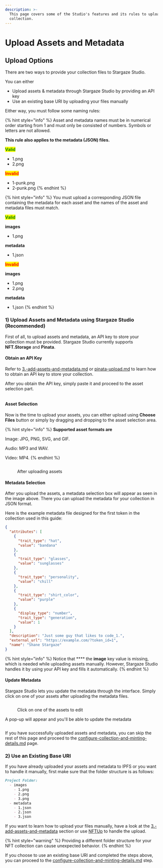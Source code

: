 ```yaml
---
description: >-
  This page covers some of the Studio's features and its rules to upload a
  collection.
---
```


# Upload Assets and Metadata

## Upload Options

There are two ways to provide your collection files to Stargaze Studio.

You can either

* Upload assets & metadata through Stargaze Studio by providing an API key
* Use an existing base URI by uploading your files manually

Either way, you must follow some naming rules:

{% hint style="info" %}
Asset and metadata names must be in numerical order starting from 1 and must only be consisted of numbers. Symbols or letters are not allowed.

**This rule also applies to the metadata (JSON) files.**

<mark style="color:green;">**Valid**</mark>

* 1.png
* 2.png

<mark style="color:red;">**Invalid**</mark>

* 1-punk.png
* 2-punk.png
{% endhint %}

{% hint style="info" %}
You must upload a corresponding JSON file containing the metadata for each asset and the names of the asset and metadata files must match.

<mark style="color:green;">**Valid**</mark>

**images**

* 1.png

**metadata**

* 1.json

<mark style="color:red;">**Invalid**</mark>

**images**

* 1.png
* 2.png

**metadata**

* 1.json
{% endhint %}

### 1) Upload Assets and Metadata using Stargaze Studio (Recommended)

First of all, to upload assets and metadata, an API key to store your collection must be provided. Stargaze Studio currently supports **NFT.Storage** and **Pinata**.

#### Obtain an API Key

Refer to [3.-add-assets-and-metadata.md](../../readme/3.-add-assets-and-metadata/3.-add-assets-and-metadata.md "mention") or [pinata-upload.md](../../readme/3.-add-assets-and-metadata/pinata-upload.md "mention") to learn how to obtain an API key to store your collection.

After you obtain the API key, simply paste it and proceed to the asset selection part.

<figure><img src="../../../.gitbook/assets/image (12).png" alt=""><figcaption></figcaption></figure>

#### Asset Selection

Now is the time to upload your assets, you can either upload using **Choose Files** button or simply by dragging and dropping to the asset selection area.

{% hint style="info" %}
**Supported asset formats are**

Image: JPG, PNG, SVG, and GIF.

Audio: MP3 and WAV.

Video: MP4.
{% endhint %}

<figure><img src="../../../.gitbook/assets/image (10) (1).png" alt=""><figcaption><p>After uploading assets</p></figcaption></figure>

#### Metadata Selection

After you upload the assets, a metadata selection box will appear as seen in the image above. There you can upload the metadata for your collection in JSON format.

Here is the example metadata file designed for the first token in the collection used in this guide:

```json
{
  "attributes": [
    {
      "trait_type": "hat",
      "value": "bandana"
    },
    {
      "trait_type": "glasses",
      "value": "sunglasses"
    },
    {
      "trait_type": "personality",
      "value": "chill"
    },
    {
      "trait_type": "shirt_color",
      "value": "purple"
    },
    {
      "display_type": "number",
      "trait_type": "generation",
      "value": 1
    }
  ],
  "description": "Just some guy that likes to code_1.",
  "external_url": "https://example.com/?token_id=1",
  "name": "Shane Stargaze"
}
```

{% hint style="info" %}
Notice that \*\*\*\* the **image** key value is missing, which is needed while uploading assets manually. However, Stargaze Studio handles it by using your API key and fills it automatically.
{% endhint %}

#### Update Metadata

Stargaze Studio lets you update the metadata through the interface. Simply click on one of your assets after uploading the metadata files.

<figure><img src="../../../.gitbook/assets/image (4) (1) (1).png" alt=""><figcaption><p>Click on one of the assets to edit</p></figcaption></figure>

A pop-up will appear and you'll be able to update the metadata

<figure><img src="../../../.gitbook/assets/image (7) (1).png" alt=""><figcaption></figcaption></figure>

If you have successfully uploaded assets and metadata, you can skip the rest of this page and proceed to the [configure-collection-and-minting-details.md](configure-collection-and-minting-details.md "mention") page.

### 2) Use an Existing Base URI

If you have already uploaded your assets and metadata to IPFS or you want to handle it manually, first make sure that the folder structure is as follows:

```markdown
Project Folder:
  - images
    - 1.png
    - 2.png
    - 3.png
  - metadata
    - 1.json
    - 2.json
    - 3.json
```

If you want to learn how to upload your files manually, have a look at the [3.-add-assets-and-metadata](../../../guides/readme/3.-add-assets-and-metadata "mention") section or use [NFTUp](https://nft.storage/docs/how-to/nftup/) to handle the upload.

{% hint style="warning" %}
Providing a different folder structure for your NFT collection can cause unexpected behavior.
{% endhint %}

If you choose to use an existing base URI and completed the steps above, you can proceed to the [configure-collection-and-minting-details.md](configure-collection-and-minting-details.md "mention") step.
